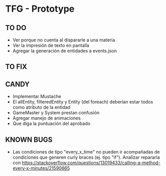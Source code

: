 # TFG - Prototype
## TO DO
* Ver porque no cuenta al dispararle a una materia
* Ver la impresión de texto en pantalla
* Agregar la generación de entidades a events.json

## TO FIX


## CANDY
* Implementar Mustache
* El allEntity, filteredEntity y Entity (del foreach) deberían estar todos como atributo de la entidad
* GameMaster y System prestan confusión
* Agregar manejo de animaciones
* Que diga la puntuación del aprobado

## KNOWN BUGS
* Las condiciones de tipo "every_x_time" no pueden ir acompañadas de condiciones que generen curly braces (ej. tipo "if"). Analizar repararla con https://stackoverflow.com/questions/13019433/calling-a-method-every-x-minutes/21590665